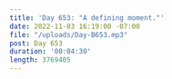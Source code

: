```yaml
---
title: 'Day 653: "A defining moment."'
date: 2022-11-03 16:19:00 -07:00
file: "/uploads/Day-B653.mp3"
post: Day 653
duration: '00:04:30'
length: 3769405
---
```


